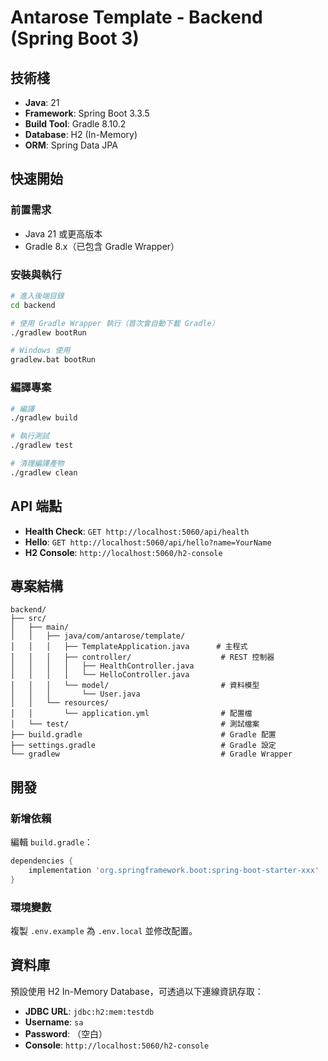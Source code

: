 # Antarose Template - Backend (Spring Boot 3)

## 技術棧

- **Java**: 21
- **Framework**: Spring Boot 3.3.5
- **Build Tool**: Gradle 8.10.2
- **Database**: H2 (In-Memory)
- **ORM**: Spring Data JPA

## 快速開始

### 前置需求

- Java 21 或更高版本
- Gradle 8.x（已包含 Gradle Wrapper）

### 安裝與執行

```bash
# 進入後端目錄
cd backend

# 使用 Gradle Wrapper 執行（首次會自動下載 Gradle）
./gradlew bootRun

# Windows 使用
gradlew.bat bootRun
```

### 編譯專案

```bash
# 編譯
./gradlew build

# 執行測試
./gradlew test

# 清理編譯產物
./gradlew clean
```

## API 端點

- **Health Check**: `GET http://localhost:5060/api/health`
- **Hello**: `GET http://localhost:5060/api/hello?name=YourName`
- **H2 Console**: `http://localhost:5060/h2-console`

## 專案結構

```
backend/
├── src/
│   ├── main/
│   │   ├── java/com/antarose/template/
│   │   │   ├── TemplateApplication.java      # 主程式
│   │   │   ├── controller/                    # REST 控制器
│   │   │   │   ├── HealthController.java
│   │   │   │   └── HelloController.java
│   │   │   └── model/                         # 資料模型
│   │   │       └── User.java
│   │   └── resources/
│   │       └── application.yml                # 配置檔
│   └── test/                                  # 測試檔案
├── build.gradle                               # Gradle 配置
├── settings.gradle                            # Gradle 設定
└── gradlew                                    # Gradle Wrapper
```

## 開發

### 新增依賴

編輯 `build.gradle`：

```gradle
dependencies {
    implementation 'org.springframework.boot:spring-boot-starter-xxx'
}
```

### 環境變數

複製 `.env.example` 為 `.env.local` 並修改配置。

## 資料庫

預設使用 H2 In-Memory Database，可透過以下連線資訊存取：

- **JDBC URL**: `jdbc:h2:mem:testdb`
- **Username**: `sa`
- **Password**: （空白）
- **Console**: `http://localhost:5060/h2-console`
